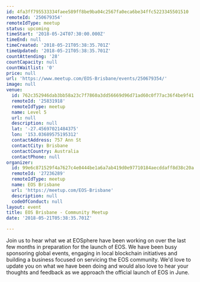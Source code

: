 ```yaml
---
id: 4fa3ff795533334faee589ff8be9ba04c2567fa0eca6be34ffc5223345501510
remoteId: '250679354'
remoteIdType: meetup
status: upcoming
timeStart: '2018-05-24T07:30:00.000Z'
timeEnd: null
timeCreated: '2018-05-21T05:38:35.701Z'
timeUpdated: '2018-05-21T05:38:35.701Z'
countAttending: '28'
countCapacity: null
countWaitlist: '0'
price: null
url: 'https://www.meetup.com/EOS-Brisbane/events/250679354/'
image: null
venue:
  id: 762c352946dab3bb58a23c7f7860a3dd56669d96d71ad60c0f77ac36f4be9f41
  remoteId: '25831918'
  remoteIdType: meetup
  name: Level 5
  url: null
  description: null
  lat: '-27.45697021484375'
  lon: '153.03689575195312'
  contactAddress: 757 Ann St
  contactCity: Brisbane
  contactCountry: Australia
  contactPhone: null
organizer:
  id: 99e6c871529f4a7627c4e0444be1a6a7ab419d0e97710184aecddaff8d38c20a
  remoteId: '27236289'
  remoteIdType: meetup
  name: EOS Brisbane
  url: 'https://meetup.com/EOS-Brisbane'
  description: null
  codeOfConduct: null
layout: event
title: EOS Brisbane - Community Meetup
date: '2018-05-21T05:38:35.701Z'

---
```

<p>Join us to hear what we at EOSphere have been working on over the last few months in preparation for the launch of EOS. We have been busy sponsoring global events, engaging in local blockchain initiatives and building a business focused on servicing the EOS community. We'd love to update you on what we have been doing and would also love to hear your thoughts and feedback as we approach the official launch of EOS in June.</p>

